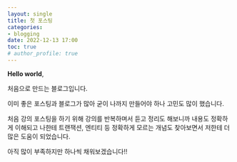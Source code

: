 ```yaml
---
layout: single
title: 첫 포스팅
categories:
- blogging
date: 2022-12-13 17:00
toc: true
# author_profile: true
---
```


**Hello world**, 

처음으로 만드는 블로그입니다.


이미 좋은 포스팅과 블로그가 많아 굳이 나까지 만들어야 하나 고민도 많이 했습니다.

처음 강의 포스팅을 하기 위해 강의를 반복하며서 듣고 정리도 해보니까 내용도 정확하게 이해되고 나한테 트랜잭션, 엔티티 등 정확하게 모르는 개념도 찾아보면서 저한테 더 많은 도움이 되었습니다.


아직 많이 부족하지만 하나씩 채워보겠습니다!!
